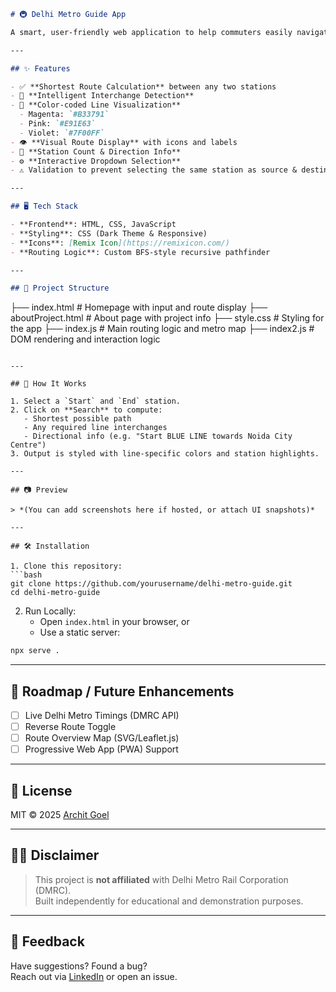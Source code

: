 ```markdown
# 🚇 Delhi Metro Guide App

A smart, user-friendly web application to help commuters easily navigate the **Delhi Metro network**. This project finds the **shortest route**, displays **line changes**, and distinguishes similar metro lines such as **Pink**, **Magenta**, and **Violet** using color-coded paths and direction info.

---

## ✨ Features

- ✅ **Shortest Route Calculation** between any two stations  
- 🔄 **Intelligent Interchange Detection**  
- 🎨 **Color-coded Line Visualization**  
  - Magenta: `#B33791`  
  - Pink: `#E91E63`  
  - Violet: `#7F00FF`  
- 👁️ **Visual Route Display** with icons and labels  
- 📍 **Station Count & Direction Info**  
- ⚙️ **Interactive Dropdown Selection**  
- ⚠️ Validation to prevent selecting the same station as source & destination  

---

## 🖥️ Tech Stack

- **Frontend**: HTML, CSS, JavaScript  
- **Styling**: CSS (Dark Theme & Responsive)  
- **Icons**: [Remix Icon](https://remixicon.com/)  
- **Routing Logic**: Custom BFS-style recursive pathfinder  

---

## 📁 Project Structure

```
├── index.html           # Homepage with input and route display
├── aboutProject.html    # About page with project info
├── style.css            # Styling for the app
├── index.js             # Main routing logic and metro map
├── index2.js            # DOM rendering and interaction logic
```

---

## 🚦 How It Works

1. Select a `Start` and `End` station.
2. Click on **Search** to compute:
   - Shortest possible path
   - Any required line interchanges
   - Directional info (e.g. "Start BLUE LINE towards Noida City Centre")
3. Output is styled with line-specific colors and station highlights.

---

## 📷 Preview

> *(You can add screenshots here if hosted, or attach UI snapshots)*

---

## 🛠️ Installation

1. Clone this repository:
```bash
git clone https://github.com/yourusername/delhi-metro-guide.git
cd delhi-metro-guide
```

2. Run Locally:
   - Open `index.html` in your browser, or
   - Use a static server:
```bash
npx serve .
```

---

## 🚧 Roadmap / Future Enhancements

- [ ] Live Delhi Metro Timings (DMRC API)
- [ ] Reverse Route Toggle
- [ ] Route Overview Map (SVG/Leaflet.js)
- [ ] Progressive Web App (PWA) Support

---

## 📄 License

MIT © 2025 [Archit Goel](https://www.linkedin.com/in/archit-goel-04a3b2312)

---

## 🙋‍♂️ Disclaimer

> This project is **not affiliated** with Delhi Metro Rail Corporation (DMRC).  
> Built independently for educational and demonstration purposes.

---

## 💬 Feedback

Have suggestions? Found a bug?  
Reach out via [LinkedIn](https://www.linkedin.com/in/archit-goel-04a3b2312) or open an issue.
```
